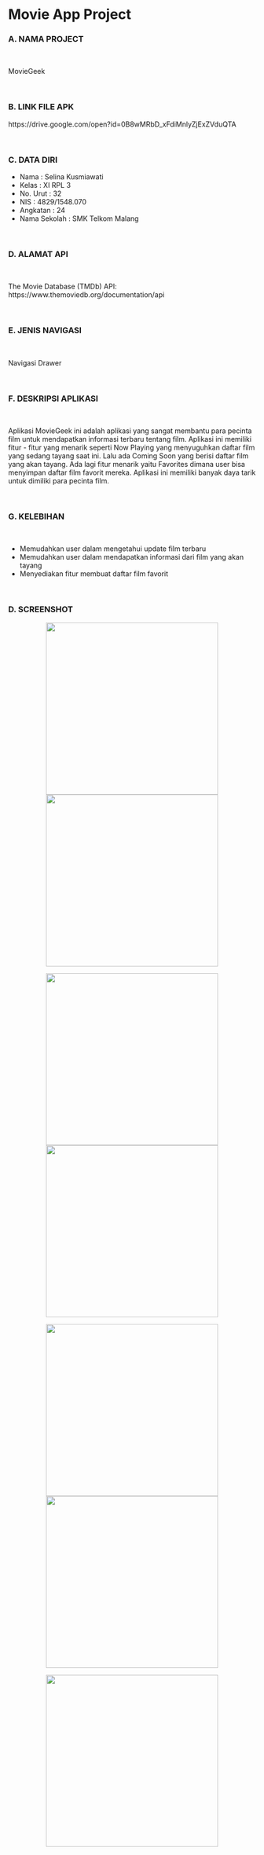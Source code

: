 # Movie App Project

### A. NAMA PROJECT

<br>

<P>MovieGeek</P>

<br>

### B. LINK FILE APK
<P> https://drive.google.com/open?id=0B8wMRbD_xFdiMnlyZjExZVduQTA </P>

<br>

### C. DATA DIRI
- Nama          : Selina Kusmiawati
- Kelas         : XI RPL 3
- No. Urut      : 32
- NIS           : 4829/1548.070
- Angkatan      : 24
- Nama Sekolah  : SMK Telkom Malang

<br>

### D. ALAMAT API

<br>

<P> The Movie Database (TMDb) API: https://www.themoviedb.org/documentation/api </P>

<br>

### E. JENIS NAVIGASI

<br>

<P> Navigasi Drawer </P>

<br>

### F. DESKRIPSI APLIKASI

<br>

<P> Aplikasi MovieGeek ini adalah aplikasi yang sangat membantu para pecinta film untuk mendapatkan informasi terbaru tentang film. Aplikasi ini memiliki fitur - fitur yang menarik seperti Now Playing yang menyuguhkan daftar film yang sedang tayang saat ini. Lalu ada Coming Soon yang berisi daftar film yang akan tayang. Ada lagi fitur menarik yaitu Favorites dimana user bisa menyimpan daftar film favorit mereka. Aplikasi ini memiliki banyak daya tarik untuk dimiliki para pecinta film. </P>

<br>

### G. KELEBIHAN

<br>

- Memudahkan user dalam mengetahui update film terbaru
- Memudahkan user dalam mendapatkan informasi dari film yang akan tayang
- Menyediakan fitur membuat daftar film favorit

<br>

### D. SCREENSHOT
<p align="center">
   <img src="https://cloud.githubusercontent.com/assets/22047581/26035993/d292f628-38ff-11e7-8fe0-bf41d712d2b5.png" width="350"/>
   <img src="https://cloud.githubusercontent.com/assets/22047581/26035996/dd283fda-38ff-11e7-9633-5ff755c6840a.png" width="350"/>
 </p>
 <p align="center">
   <img src="https://cloud.githubusercontent.com/assets/22047581/26035997/dedb7e00-38ff-11e7-891d-7b1dcb6ce1d5.png" width="350"/>
   <img src="https://cloud.githubusercontent.com/assets/22047581/26035999/e1f486c2-38ff-11e7-9d92-3072770971a2.png" width="350"/>
 </p>
  <p align="center">
   <img src="https://cloud.githubusercontent.com/assets/22047581/26036000/e3093378-38ff-11e7-8d87-78f0118266c4.png" width="350"/>
   <img src="https://cloud.githubusercontent.com/assets/22047581/26036001/e40fd5c4-38ff-11e7-9780-8181a8d3eb67.png" width="350"/>
 </p>
  <p align="center">
   <img src="https://cloud.githubusercontent.com/assets/22047581/26036002/e560e846-38ff-11e7-88e4-15ba1543ff21.png" width="350"/>  
 </p>
